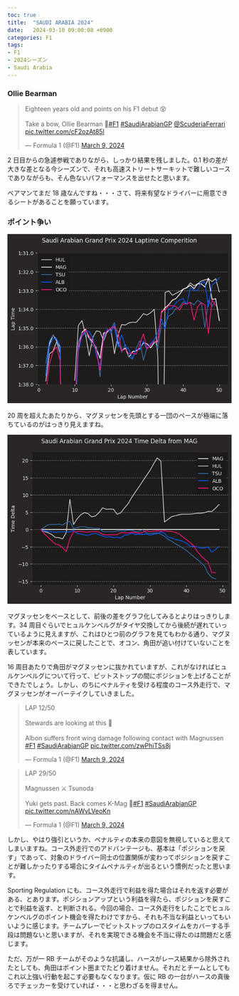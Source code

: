 ```yaml
---
toc: true
title:  "SAUDI ARABIA 2024"
date:   2024-03-10 09:00:08 +0900
categories: F1
tags:
- F1
- 2024シーズン
- Saudi Arabia
---
```

### Ollie Bearman
<blockquote class="twitter-tweet"><p lang="en" dir="ltr">Eighteen years old and points on his F1 debut 😵<br><br>Take a bow, Ollie Bearman 👏<a href="https://twitter.com/hashtag/F1?src=hash&amp;ref_src=twsrc%5Etfw">#F1</a> <a href="https://twitter.com/hashtag/SaudiArabianGP?src=hash&amp;ref_src=twsrc%5Etfw">#SaudiArabianGP</a> <a href="https://twitter.com/ScuderiaFerrari?ref_src=twsrc%5Etfw">@ScuderiaFerrari</a> <a href="https://t.co/cF2ozAt85l">pic.twitter.com/cF2ozAt85l</a></p>&mdash; Formula 1 (@F1) <a href="https://twitter.com/F1/status/1766553111336771774?ref_src=twsrc%5Etfw">March 9, 2024</a></blockquote> <script async src="https://platform.twitter.com/widgets.js" charset="utf-8"></script>

2 日目からの急遽参戦でありながら、しっかり結果を残しました。0.1 秒の差が大きな差となる今シーズンで、それも高速ストリートサーキットで難しいコースでありながらも、そん色ないパフォーマンスを出せたと思います。

ベアマンてまだ 18 歳なんですね・・・さて、将来有望なドライバーに用意できるシートがあることを願っています。

### ポイント争い
![ラップチャート][img01]

20 周を超えたあたりから、マグヌッセンを先頭とする一団のペースが極端に落ちているのがはっきり見えますね。

![タイム差推移][img02]

マグヌッセンをベースとして、前後の差をグラフ化してみるとよりはっきりします。34 周目ぐらいでヒュルケンベルグがタイヤ交換してから後続が遅れていっているように見えますが、これはひとつ前のグラフを見てもわかる通り、マグヌッセンが本来のペースに戻したことで、オコン、角田が追い付けていないことを表しています。

16 周目あたりで角田がマグヌッセンに抜かれていますが、これがなければヒュルケンベルグについて行って、ピットストップの間にポジションを上げることができたでしょう。しかし、のちにペナルティを受ける程度のコース外走行で、マグヌッセンがオーバーテイクしていきました。


<blockquote class="twitter-tweet"><p lang="en" dir="ltr">LAP 12/50 <br><br>Stewards are looking at this 👀<br><br>Albon suffers front wing damage following contact with Magnussen <a href="https://twitter.com/hashtag/F1?src=hash&amp;ref_src=twsrc%5Etfw">#F1</a> <a href="https://twitter.com/hashtag/SaudiArabianGP?src=hash&amp;ref_src=twsrc%5Etfw">#SaudiArabianGP</a> <a href="https://t.co/zwPhiTSs8j">pic.twitter.com/zwPhiTSs8j</a></p>&mdash; Formula 1 (@F1) <a href="https://twitter.com/F1/status/1766516770699903093?ref_src=twsrc%5Etfw">March 9, 2024</a></blockquote> <script async src="https://platform.twitter.com/widgets.js" charset="utf-8"></script>


<blockquote class="twitter-tweet"><p lang="tl" dir="ltr">LAP 29/50<br><br>Magnussen ⚔️ Tsunoda <br><br>Yuki gets past. Back comes K-Mag 🍿<a href="https://twitter.com/hashtag/F1?src=hash&amp;ref_src=twsrc%5Etfw">#F1</a> <a href="https://twitter.com/hashtag/SaudiArabianGP?src=hash&amp;ref_src=twsrc%5Etfw">#SaudiArabianGP</a> <a href="https://t.co/nAWvLVeoKn">pic.twitter.com/nAWvLVeoKn</a></p>&mdash; Formula 1 (@F1) <a href="https://twitter.com/F1/status/1766523215558406196?ref_src=twsrc%5Etfw">March 9, 2024</a></blockquote> <script async src="https://platform.twitter.com/widgets.js" charset="utf-8"></script>


しかし、やはり強引というか、ペナルティの本来の意図を無視していると思えてしまいますね。コース外走行でのアドバンテージも、基本は「ポジションを戻す」であって、対象のドライバー同士の位置関係が変わってポジションを戻すことが難しかったりする場合にタイムペナルティが出るという慣例だったと思います。

Sporting Regulation にも、コース外走行で利益を得た場合はそれを返す必要がある、とあります。ポジションアップという利益を得たら、ポジションを戻すことで利益を返す、と判断される。今回の場合、コース外走行をしたことでヒュルケンベルグのポイント機会を得たわけですから、それも不当な利益といってもいいように感じます。チームプレーでピットストップのロスタイムをカバーする手段は問題ないと思いますが、それを実現できる機会を不当に得たのは問題だと感じます。

ただ、万が一 RB チームがそのような抗議し、ハースがレース結果から除外されたとしても、角田はポイント圏までたどり着けません。それだとチームとしてもこれ以上強い行動を起こす必要もなくなります。仮に RB の一台がハースの真後ろでチェッカーを受けていれば・・・と思わざるを得ません。



[img01]:/assets/images/2024/ss-20240310-01.png
[img02]:/assets/images/2024/ss-20240310-02.png
